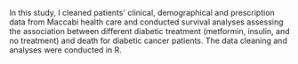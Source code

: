 In this study, I cleaned patients' clinical, demographical and prescription data from Maccabi health care and conducted survival analyses assessing the association between different diabetic treatment (metformin, insulin, and no treatment) and death for diabetic cancer patients. The data cleaning and analyses were conducted in R. 
